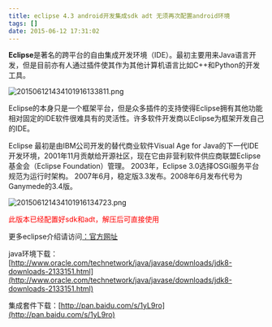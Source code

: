 ```yaml
---
title: eclipse 4.3 android开发集成sdk adt 无须再次配置android环境
tags: []
date: 2015-06-12 17:31:02
---
```


**Eclipse**是著名的跨平台的自由集成开发环境（IDE）。最初主要用来Java语言开发，但是目前亦有人通过插件使其作为其他计算机语言比如C++和Python的开发工具。

![](http://www.mandroid.cn/zb_users/upload/2015/06/201506121434101916133811.png "201506121434101916133811.png")

Eclipse的本身只是一个框架平台，但是众多插件的支持使得Eclipse拥有其他功能相对固定的IDE软件很难具有的灵活性。许多软件开发商以Eclipse为框架开发自己的IDE。
<!-- more -->
Eclipse
最初是由IBM公司开发的替代商业软件Visual Age for 
Java的下一代IDE开发环境，2001年11月贡献给开源社区，现在它由非营利软件供应商联盟Eclipse基金会（Eclipse 
Foundation）管理。 2003年，Eclipse 3.0选择OSGi服务平台规范为运行时架构。 
2007年6月，稳定版3.3发布。2008年6月发布代号为Ganymede的3.4版。

![](http://www.mandroid.cn/zb_users/upload/2015/06/201506121434101916134723.png "201506121434101916134723.png")

<span style="color: rgb(255, 0, 0);">此版本已经配置好sdk和adt，解压后可直接使用</span>

更多eclipse介绍请访问[：官方网址](http://www.eclipse.org/downloads/packages/eclipse-standard-432/keplersr2)

java环境下载：[http://www.oracle.com/technetwork/java/javase/downloads/jdk8-downloads-2133151.html](http://www.oracle.com/technetwork/java/javase/downloads/jdk8-downloads-2133151.html)

集成套件下载：[http://pan.baidu.com/s/1yL9ro](http://pan.baidu.com/s/1yL9ro)
